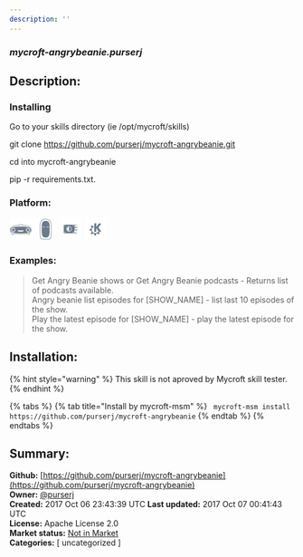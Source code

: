 ```yaml
---
description: ''
---
```


### _mycroft-angrybeanie.purserj_  
## Description:  
### Installing

Go to your skills directory (ie /opt/mycroft/skills)

git clone https://github.com/purserj/mycroft-angrybeanie.git

cd into mycroft-angrybeanie

pip -r requirements.txt.  
  
  
### Platform:  
 ![Mark I](../.gitbook/assets/mark-1-icon.png)  ![Mark II](../.gitbook/assets/mark-2-icon.png)  ![Picroft](../.gitbook/assets/picroft-icon.png)  ![plasmoid](../.gitbook/assets/kde.png)   
### Examples:  
> Get Angry Beanie shows or Get Angry Beanie podcasts - Returns list of podcasts available.  
> Angry beanie list episodes for [SHOW_NAME] - list last 10 episodes of the show.  
> Play the latest episode for [SHOW_NAME] - play the latest episode for the show.  
  
## Installation:  
{% hint style="warning" %}
This skill is not aproved by Mycroft skill tester.
{% endhint %}
    
{% tabs %}
{% tab title="Install by mycroft-msm" %}
``` mycroft-msm install https://github.com/purserj/mycroft-angrybeanie```
{% endtab %}
  {% endtabs %}
    
## Summary:  
**Github:** [https://github.com/purserj/mycroft-angrybeanie](https://github.com/purserj/mycroft-angrybeanie)  
**Owner:** [@purserj](https://github.com/purserj)  
**Created:** 2017 Oct 06 23:43:39 UTC  **Last updated:** 2017 Oct 07 00:41:43 UTC  
**License:** Apache License 2.0  
**Market status:** [Not in Market](https://market.mycroft.ai/skill/)  
**Categories:** [ uncategorized ]   
